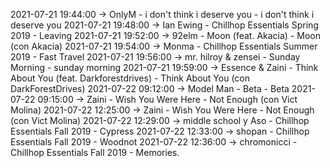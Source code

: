 2021-07-21 19:44:00 -> OnlyM - i don't think i deserve you - i don't think i deserve you
2021-07-21 19:48:00 -> Ian Ewing - Chillhop Essentials Spring 2019 - Leaving
2021-07-21 19:52:00 -> 92elm - Moon (feat. Akacia) - Moon (con Akacia)
2021-07-21 19:54:00 -> Monma - Chillhop Essentials Summer 2019 - Fast Travel
2021-07-21 19:56:00 -> mr. hilroy & zensei - Sunday Morning - sunday morning
2021-07-21 19:59:00 -> Essence & Zaini - Think About You (feat. Darkforestdrives) - Think About You (con DarkForestDrives)
2021-07-22 09:12:00 -> Model Man - Beta - Beta
2021-07-22 09:15:00 -> Zaini - Wish You Were Here - Not Enough (con Vict Molina)
2021-07-22 12:25:00 -> Zaini - Wish You Were Here - Not Enough (con Vict Molina)
2021-07-22 12:29:00 -> middle school y Aso - Chillhop Essentials Fall 2019 - Cypress
2021-07-22 12:33:00 -> shopan - Chillhop Essentials Fall 2019 - Woodnot
2021-07-22 12:36:00 -> chromonicci - Chillhop Essentials Fall 2019 - Memories.
